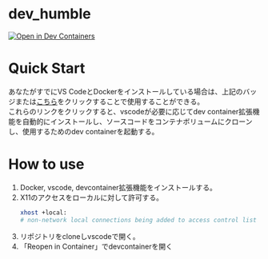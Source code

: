# dev_humble
[![Open in Dev Containers](https://img.shields.io/static/v1?label=Dev%20Containers&message=Open&color=blue&logo=visualstudiocode)](https://vscode.dev/redirect?url=vscode://ms-vscode-remote.remote-containers/cloneInVolume?url=https://github.com/teruyamato0731/dev_humble)

# Quick Start
あなたがすでにVS CodeとDockerをインストールしている場合は、上記のバッジまたは[こちら](https://vscode.dev/redirect?url=vscode://ms-vscode-remote.remote-containers/cloneInVolume?url=https://github.com/teruyamato0731/dev_humble)をクリックすることで使用することができる。<br>
これらのリンクをクリックすると、vscodeが必要に応じてdev container拡張機能を自動的にインストールし、ソースコードをコンテナボリュームにクローンし、使用するためのdev containerを起動する。

# How to use
1. Docker, vscode, devcontainer拡張機能をインストールする。
1. X11のアクセスをローカルに対して許可する。
    ```bash
    xhost +local:
    # non-network local connections being added to access control list
    ```
1. リポジトリをcloneしvscodeで開く。
1. 「Reopen in Container」でdevcontainerを開く
